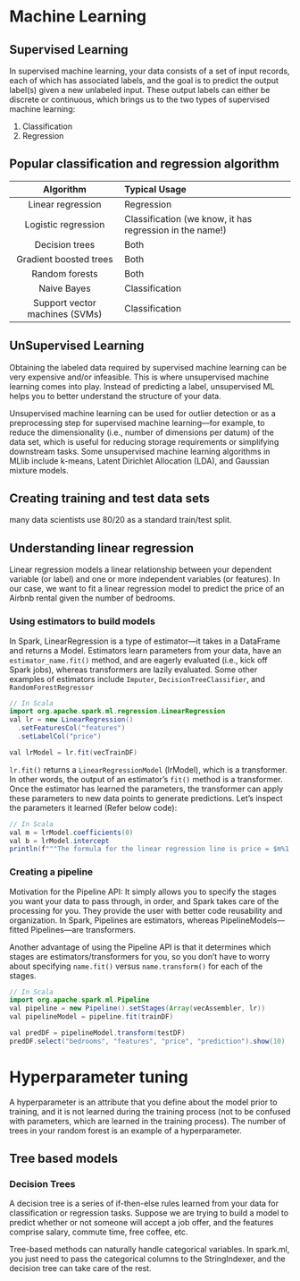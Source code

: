 # Machine Learning

## Supervised Learning
In supervised machine learning, your data consists of a set of input records, each of which has associated labels, and the goal is to predict the output label(s) given a new unlabeled input. These output labels can either be discrete or continuous, which brings us to the two types of supervised machine learning: 
1. Classification 
2. Regression

## Popular classification and regression algorithm
| Algorithm                      | Typical Usage                                                                 |
|:------------------------------:|:---------------------------------------------------------|
| Linear regression              | Regression |
| Logistic regression            | Classification (we know, it has regression in the name!) |
| Decision trees                 | Both |
| Gradient boosted trees         | Both |
| Random forests                 | Both |
| Naive Bayes                    | Classification |
| Support vector machines (SVMs) | Classification |

## UnSupervised Learning
Obtaining the labeled data required by supervised machine learning can be very expensive and/or infeasible. This is where unsupervised 
machine learning comes into play. Instead of predicting a label, unsupervised ML helps you to better understand the structure of your data.

Unsupervised machine learning can be used for outlier detection or as a preprocessing step for supervised machine learning—for example, 
to reduce the dimensionality (i.e., number of dimensions per datum) of the data set, which is useful for reducing storage requirements or 
simplifying downstream tasks. Some unsupervised machine learning algorithms in MLlib include k-means, Latent Dirichlet Allocation (LDA), 
and Gaussian mixture models.

## Creating training and test data sets
many data scientists use 80/20 as a standard train/test split.

## Understanding linear regression
Linear regression models a linear relationship between your dependent variable (or label) and one or more independent variables 
(or features). In our case, we want to fit a linear regression model to predict the price of an Airbnb rental given the number of bedrooms.

### Using estimators to build models
In Spark, LinearRegression is a type of estimator—it takes in a DataFrame and returns a Model. Estimators learn parameters from your data, 
have an `estimator_name.fit()` method, and are eagerly evaluated (i.e., kick off Spark jobs), whereas transformers are lazily evaluated. 
Some other examples of estimators include `Imputer`, `DecisionTreeClassifier`, and `RandomForestRegressor`
``` java 
// In Scala
import org.apache.spark.ml.regression.LinearRegression
val lr = new LinearRegression()
  .setFeaturesCol("features")
  .setLabelCol("price")

val lrModel = lr.fit(vecTrainDF)
```

`lr.fit()` returns a `LinearRegressionModel` (lrModel), which is a transformer. In other words, the output of an estimator’s `fit()` method 
is a transformer. Once the estimator has learned the parameters, the transformer can apply these parameters to new data points to generate 
predictions. Let’s inspect the parameters it learned (Refer below code):

``` java 
// In Scala
val m = lrModel.coefficients(0)
val b = lrModel.intercept
println(f"""The formula for the linear regression line is price = $m%1.2f*bedrooms + $b%1.2f""")
```

### Creating a pipeline
Motivation for the Pipeline API: It simply allows you to specify the stages you want your data to pass through, in order, and Spark takes 
care of the processing for you. They provide the user with better code reusability and organization. In Spark, Pipelines are estimators, 
whereas PipelineModels—fitted Pipelines—are transformers.

Another advantage of using the Pipeline API is that it determines which stages are estimators/transformers for you, so you don’t have to 
worry about specifying `name.fit()` versus `name.transform()` for each of the stages.

``` java 
// In Scala
import org.apache.spark.ml.Pipeline
val pipeline = new Pipeline().setStages(Array(vecAssembler, lr))
val pipelineModel = pipeline.fit(trainDF)

val predDF = pipelineModel.transform(testDF)
predDF.select("bedrooms", "features", "price", "prediction").show(10)
```

# Hyperparameter tuning
A hyperparameter is an attribute that you define about the model prior to training, and it is not learned during the training process 
(not to be confused with parameters, which are learned in the training process). The number of trees in your random forest is an example 
of a hyperparameter.

## Tree based models

### Decision Trees
A decision tree is a series of if-then-else rules learned from your data for classification or regression tasks. Suppose we are trying to 
build a model to predict whether or not someone will accept a job offer, and the features comprise salary, commute time, free coffee, etc.

Tree-based methods can naturally handle categorical variables. In spark.ml, you just need to pass the categorical columns to the 
StringIndexer, and the decision tree can take care of the rest.